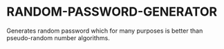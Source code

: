 # RANDOM-PASSWORD-GENERATOR
Generates random password which for many purposes is better than pseudo-random number algorithms.

